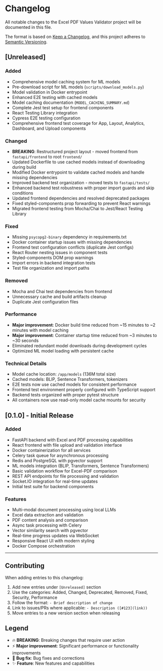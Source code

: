 # Changelog

All notable changes to the Excel PDF Values Validator project will be documented in this file.

The format is based on [Keep a Changelog](https://keepachangelog.com/en/1.0.0/),
and this project adheres to [Semantic Versioning](https://semver.org/spec/v2.0.0.html).

## [Unreleased]

### Added
- Comprehensive model caching system for ML models
- Pre-download script for ML models (`scripts/download_models.py`)
- Model validation in Docker entrypoint
- Enhanced E2E testing with cached models
- Model caching documentation (`MODEL_CACHING_SUMMARY.md`)
- Complete Jest test setup for frontend components
- React Testing Library integration
- Cypress E2E testing configuration
- Comprehensive frontend test coverage for App, Layout, Analytics, Dashboard, and Upload components

### Changed
- **BREAKING**: Restructured project layout - moved frontend from `fastapi/frontend` to root `frontend/`
- Updated Dockerfile to use cached models instead of downloading during build
- Modified Docker entrypoint to validate cached models and handle missing dependencies
- Improved backend test organization - moved tests to `fastapi/tests/`
- Enhanced backend test robustness with proper import guards and skip conditions
- Updated frontend dependencies and resolved deprecated packages
- Fixed styled-components prop forwarding to prevent React warnings
- Migrated frontend testing from Mocha/Chai to Jest/React Testing Library

### Fixed
- Missing `psycopg2-binary` dependency in requirements.txt
- Docker container startup issues with missing dependencies
- Frontend test configuration conflicts (duplicate Jest configs)
- React Router nesting issues in component tests
- Styled-components DOM prop warnings
- Import errors in backend integration tests
- Test file organization and import paths

### Removed
- Mocha and Chai test dependencies from frontend
- Unnecessary cache and build artifacts cleanup
- Duplicate Jest configuration files

### Performance
- **Major improvement**: Docker build time reduced from ~15 minutes to ~2 minutes with model caching
- **Major improvement**: Container startup time reduced from ~3 minutes to ~30 seconds
- Eliminated redundant model downloads during development cycles
- Optimized ML model loading with persistent cache

### Technical Details
- Model cache location: `/app/models` (136M total size)
- Cached models: BLIP, Sentence Transformers, tokenizers
- E2E tests now use cached models for consistent performance
- Frontend test environment properly configured with TypeScript support
- Backend tests organized with proper pytest structure
- All containers now use read-only model cache mounts for security

## [0.1.0] - Initial Release

### Added
- FastAPI backend with Excel and PDF processing capabilities
- React frontend with file upload and validation interface
- Docker containerization for all services
- Celery task queue for asynchronous processing
- Redis and PostgreSQL with pgvector support
- ML models integration (BLIP, Transformers, Sentence Transformers)
- Basic validation workflow for Excel-PDF comparison
- REST API endpoints for file processing and validation
- Socket.IO integration for real-time updates
- Initial test suite for backend components

### Features
- Multi-modal document processing using local LLMs
- Excel data extraction and validation
- PDF content analysis and comparison
- Async task processing with Celery
- Vector similarity search with pgvector
- Real-time progress updates via WebSocket
- Responsive React UI with modern styling
- Docker Compose orchestration

---

## Contributing

When adding entries to this changelog:
1. Add new entries under `[Unreleased]` section
2. Use the categories: Added, Changed, Deprecated, Removed, Fixed, Security, Performance
3. Follow the format: `- Brief description of change`
4. Link to issues/PRs where applicable: `- Description ([#123](link))`
5. Move entries to a new version section when releasing

## Legend

- 🔥 **BREAKING**: Breaking changes that require user action
- ⚡ **Major improvement**: Significant performance or functionality improvements
- 🐛 **Bug fix**: Bug fixes and corrections
- ✨ **Feature**: New features and capabilities
